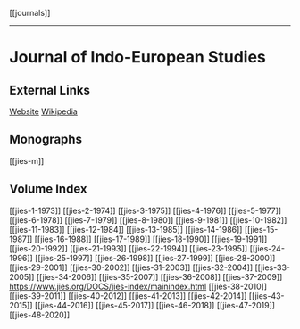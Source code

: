 [[journals]]

---
# Journal of Indo-European Studies
## External Links
[Website](https://www.jies.org/)
[Wikipedia](https://en.wikipedia.org/wiki/Journal-of-Indo-European-Studies)
## Monographs
[[jies-m]]
## Volume Index
[[jies-1-1973]]
[[jies-2-1974]]
[[jies-3-1975]]
[[jies-4-1976]]
[[jies-5-1977]]
[[jies-6-1978]]
[[jies-7-1979]]
[[jies-8-1980]]
[[jies-9-1981]]
[[jies-10-1982]]
[[jies-11-1983]]
[[jies-12-1984]]
[[jies-13-1985]]
[[jies-14-1986]]
[[jies-15-1987]]
[[jies-16-1988]]
[[jies-17-1989]]
[[jies-18-1990]]
[[jies-19-1991]]
[[jies-20-1992]]
[[jies-21-1993]]
[[jies-22-1994]]
[[jies-23-1995]]
[[jies-24-1996]]
[[jies-25-1997]]
[[jies-26-1998]]
[[jies-27-1999]]
[[jies-28-2000]]
[[jies-29-2001]]
[[jies-30-2002]]
[[jies-31-2003]]
[[jies-32-2004]]
[[jies-33-2005]]
[[jies-34-2006]]
[[jies-35-2007]]
[[jies-36-2008]]
[[jies-37-2009]]
https://www.jies.org/DOCS/jies-index/mainindex.html
[[jies-38-2010]]
[[jies-39-2011]]
[[jies-40-2012]]
[[jies-41-2013]]
[[jies-42-2014]]
[[jies-43-2015]]
[[jies-44-2016]]
[[jies-45-2017]]
[[jies-46-2018]]
[[jies-47-2019]]
[[jies-48-2020]]
